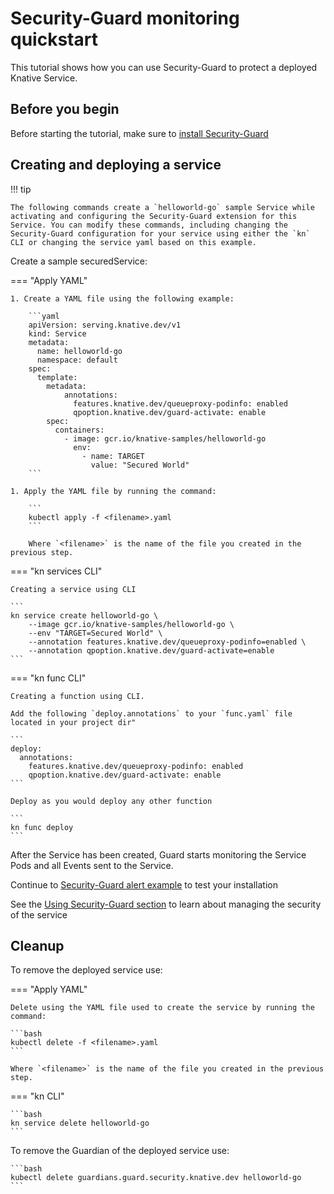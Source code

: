 # Security-Guard monitoring quickstart

This tutorial shows how you can use Security-Guard to protect a deployed Knative Service.

## Before you begin

Before starting the tutorial, make sure to [install Security-Guard](./security-guard-install.md)

## Creating and deploying a service

!!! tip

    The following commands create a `helloworld-go` sample Service while activating and configuring the Security-Guard extension for this Service. You can modify these commands, including changing the Security-Guard configuration for your service using either the `kn` CLI or changing the service yaml based on this example.

Create a sample securedService:

=== "Apply YAML"

    1. Create a YAML file using the following example:

        ```yaml
        apiVersion: serving.knative.dev/v1
        kind: Service
        metadata:
          name: helloworld-go
          namespace: default
        spec:
          template:
            metadata:
                annotations:
                  features.knative.dev/queueproxy-podinfo: enabled
                  qpoption.knative.dev/guard-activate: enable
            spec:
              containers:
                - image: gcr.io/knative-samples/helloworld-go
                  env:
                    - name: TARGET
                      value: "Secured World"
        ```

    1. Apply the YAML file by running the command:

        ```
        kubectl apply -f <filename>.yaml
        ```

        Where `<filename>` is the name of the file you created in the previous step.

=== "kn services CLI"

    Creating a service using CLI 

    ```
    kn service create helloworld-go \
        --image gcr.io/knative-samples/helloworld-go \
        --env "TARGET=Secured World" \
        --annotation features.knative.dev/queueproxy-podinfo=enabled \
        --annotation qpoption.knative.dev/guard-activate=enable
    ```

=== "kn func CLI"

    Creating a function using CLI.

    Add the following `deploy.annotations` to your `func.yaml` file located in your project dir"
   
    ```
    deploy:
      annotations:
        features.knative.dev/queueproxy-podinfo: enabled
        qpoption.knative.dev/guard-activate: enable
    ``` 

    Deploy as you would deploy any other function
    
    ```
    kn func deploy
    ```

After the Service has been created, Guard starts monitoring the Service Pods and all Events sent to the Service.

Continue to [Security-Guard alert example](./security-guard-example-alerts.md) to test your installation

See the [Using Security-Guard section](./security-guard-about.md) to learn about managing the security of the service

## Cleanup

To remove the deployed service use:

=== "Apply YAML"

    Delete using the YAML file used to create the service by running the command:

    ```bash
    kubectl delete -f <filename>.yaml
    ```

    Where `<filename>` is the name of the file you created in the previous step.

=== "kn CLI"

    ```bash
    kn service delete helloworld-go
    ```

   To remove the Guardian of the deployed service use:

    ```bash
    kubectl delete guardians.guard.security.knative.dev helloworld-go
    ```
